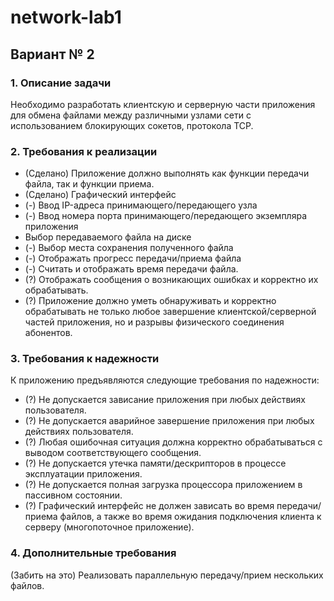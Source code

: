 # network-lab1

## Вариант № 2

### 1. Описание задачи
Необходимо разработать клиентскую и серверную части приложения для обмена файлами между различными узлами сети с использованием блокирующих сокетов, протокола TCP.

### 2. Требования к реализации
*	(Сделано) Приложение должно выполнять как функции передачи файла, так и функции приема.
*	(Сделано) Графический интерфейс
*	(-) Ввод IP-адреса принимающего/передающего узла
*	(-) Ввод номера порта принимающего/передающего экземпляра приложения
*	Выбор передаваемого файла на диске
*	(-) Выбор места сохранения полученного файла
*	(-) Отображать прогресс передачи/приема файла
*	(-) Считать и отображать время передачи файла.
*	(?) Отображать сообщения о возникающих ошибках и корректно их обрабатывать.
*	(?) Приложение должно уметь обнаруживать и корректно обрабатывать не только любое завершение клиентской/серверной частей приложения, но и разрывы физического соединения абонентов.

### 3. Требования к надежности
К приложению предъявляются следующие требования по надежности:
-	(?) Не допускается зависание приложения при любых действиях пользователя.
-	(?) Не допускается аварийное завершение приложения при любых действиях пользователя.
-	(?) Любая ошибочная ситуация должна корректно обрабатываться с выводом соответствующего сообщения.
-	(?) Не допускается утечка памяти/дескрипторов в процессе эксплуатации приложения.
-	(?) Не допускается полная загрузка процессора приложением в пассивном состоянии.
-	(?) Графический интерфейс не должен зависать во время передачи/приема файлов, а также во время ожидания подключения клиента к серверу (многопоточное приложение).

### 4. Дополнительные требования
(Забить на это) Реализовать параллельную передачу/прием нескольких файлов.
